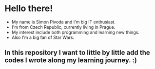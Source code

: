 # Hello there!

- My name is Simon Pivoda and I'm big IT enthusiast. 
- I'm from Czech Republic, currently living in Prague.
- My interest include both programming and learning new things.
- Also I'm a big fan of Star Wars.

## In this repository I want to little by little add the codes I wrote along my learning journey. :)
